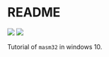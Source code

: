 # README

![](https://img.shields.io/badge/-VisualStudio-5C2D91?style=flat-square&logo=visualstudio&logoColor=FFFFFF) ![](https://img.shields.io/badge/-VSCode-007ACC?style=flat-square&logo=visualstudiocode&logoColor=FFFFFF)

Tutorial of `masm32` in windows 10.
